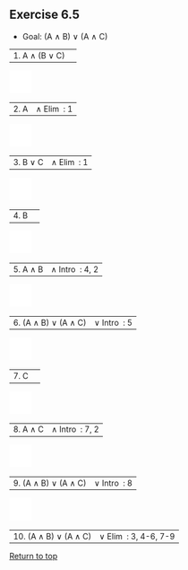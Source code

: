 <a name="ex65"></a>
<h2>Exercise 6.5</h2>

<ul>
<li><bf>Goal:</bf> (A &and; B) &or; (A &and; C)</li>
</ul>

<div class="box">
<div class="proof" >
<div class="step" ><table ><td class="step" ><span class="stepnumber" >1. </span><span class="stepFormula" title="A &#8743; (B &#8744; C)" >A &#8743; (B &#8744; C)</span></td><td class="ruleStep" ></td></table></div><div class="fitchbar" ></div>

<div><img class="open" src="images/help-with-circle.svg">
<div class="step hid" ><table ><td class="step" ><span class="stepnumber" >2. </span><span class="stepFormula" title="A" >A</span></td><td class="ruleStep" ><span class="status valid" title="valid" ></span><span class="rulename" >&#8743;&#160;Elim&#160;</span><span class="support" > : 1</span></td></table></div>
</div>

<div><img class="open" src="images/help-with-circle.svg">
<div class="step hid" ><table ><td class="step" ><span class="stepnumber" >3. </span><span class="stepFormula" title="B &#8744; C" >B &#8744; C</span></td><td class="ruleStep" ><span class="status valid" title="valid" ></span><span class="rulename" >&#8743;&#160;Elim&#160;</span><span class="support" > : 1</span></td></table></div>
</div>

<div><img class="open" src="images/help-with-circle.svg">
<div class="proof hid" >
<div class="step" ><table ><td class="step" ><span class="stepnumber" >4. </span><span class="stepFormula" title="B" >B</span></td><td class="ruleStep" ></td></table></div><div class="fitchbar" ></div>

<div><img class="open" src="images/help-with-circle.svg">
<div class="step hid" ><table ><td class="step" ><span class="stepnumber" >5. </span><span class="stepFormula" title="A &#8743; B" >A &#8743; B</span></td><td class="ruleStep" ><span class="status valid" title="valid" ></span><span class="rulename" >&#8743;&#160;Intro&#160;</span><span class="support" > : 4, 2</span></td></table></div>
</div>

<div><img class="open" src="images/help-with-circle.svg">
<div class="step hid" ><table ><td class="step" ><span class="stepnumber" >6. </span><span class="stepFormula" title="(A &#8743; B) &#8744; (A &#8743; C)" >(A &#8743; B) &#8744; (A &#8743; C)</span></td><td class="ruleStep" ><span class="status valid" title="valid" ></span><span class="rulename" >&#8744;&#160;Intro&#160;</span><span class="support" > : 5</span></td></table></div></div>
</div></div>

<div><img class="open" src="images/help-with-circle.svg">
<div class="proof hid" >
<div class="step" ><table ><td class="step" ><span class="stepnumber" >7. </span><span class="stepFormula" title="C" >C</span></td><td class="ruleStep" ></td></table></div><div class="fitchbar" ></div>

<div><img class="open" src="images/help-with-circle.svg">
<div class="step hid" ><table ><td class="step" ><span class="stepnumber" >8. </span><span class="stepFormula" title="A &#8743; C" >A &#8743; C</span></td><td class="ruleStep" ><span class="status valid" title="valid" ></span><span class="rulename" >&#8743;&#160;Intro&#160;</span><span class="support" > : 7, 2</span></td></table></div>
</div>

<div><img class="open" src="images/help-with-circle.svg">
<div class="step hid" ><table ><td class="step" ><span class="stepnumber" >9. </span><span class="stepFormula" title="(A &#8743; B) &#8744; (A &#8743; C)" >(A &#8743; B) &#8744; (A &#8743; C)</span></td><td class="ruleStep" ><span class="status valid" title="valid" ></span><span class="rulename" >&#8744;&#160;Intro&#160;</span><span class="support" > : 8</span></td></table></div></div>
</div></div>

<div><img class="open" src="images/help-with-circle.svg">
<div class="step hid" ><table ><td class="step" ><span class="stepnumber" >10. </span><span class="stepFormula" title="(A &#8743; B) &#8744; (A &#8743; C)" >(A &#8743; B) &#8744; (A &#8743; C)</span></td><td class="ruleStep" ><span class="status valid" title="valid" ></span><span class="rulename" >&#8744;&#160;Elim&#160;</span><span class="support" > : 3, 4-6, 7-9</span></td></table></div></div>
</div>
</div>

<a href="#top">Return to top</a>
